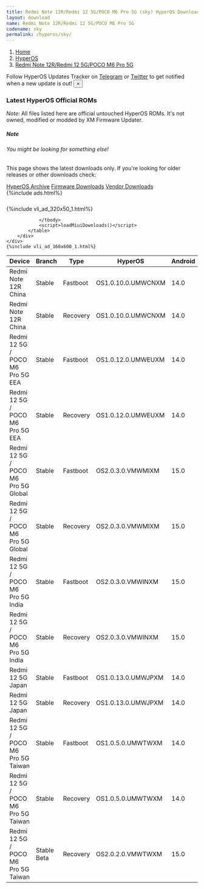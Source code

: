 ```yaml
---
title: Redmi Note 12R/Redmi 12 5G/POCO M6 Pro 5G (sky) HyperOS Downloads
layout: download
name: Redmi Note 12R/Redmi 12 5G/POCO M6 Pro 5G
codename: sky
permalink: /hyperos/sky/
---
```

<nav aria-label="breadcrumb">
    <ol class="breadcrumb">
        <li class="breadcrumb-item"><a href="/">Home</a></li>
        <li class="breadcrumb-item"><a href="/hyperos/">HyperOS</a></li>
        <li class="breadcrumb-item active" aria-current="page"><a href="/hyperos/sky/">Redmi Note 12R/Redmi 12 5G/POCO M6 Pro 5G</a></li>
    </ol>
</nav>
<div class="alert alert-primary alert-dismissible fade show" role="alert">
    Follow HyperOS Updates Tracker on <a href="https://t.me/MIUIUpdatesTracker" class="alert-link">Telegram</a>
     or <a href="https://twitter.com/MiFwUpdater" class="alert-link">Twitter</a> to get notified when a new update is out!
    <button type="button" class="close" data-dismiss="alert" aria-label="Close">
        <span aria-hidden="true">&times;</span>
    </button>
</div>

### Latest HyperOS Official ROMs
*Note*: All files listed here are official untouched HyperOS ROMs. It's not owned, modified or modded by XM Firmware Updater.
<div class="card">
  <div class="card-body">
    <h5 class="card-title">Note</h5>
    <h6 class="card-subtitle mb-2 text-muted">You might be looking for something else!</h6>
    <p class="card-text">This page shows the latest downloads only.
     If you're looking for older releases or other downloads check:</p>
    <a href="/archive/hyperos/sky/" class="card-link">HyperOS Archive</a>
    <a href="/firmware/sky/" class="card-link">Firmware Downloads</a>
    <a href="/vendor/sky/" class="card-link">Vendor Downloads</a>
  </div>
</div>
{%include ads.html%}
<div class="row justify-content-center">
    <div class="col-10">
        <div class="table-responsive-md" style="margin-top: 25px;">
            {%include vli_ad_320x50_1.html%}
            <table id="miui" class="display dt-responsive nowrap compact table table-striped table-hover table-sm">
                <thead class="thead-dark">
                    <tr>
                        <th data-ref="device">Device</th>
                        <th data-ref="branch">Branch</th>
                        <th data-ref="type">Type</th>
                        <th data-ref="miui">HyperOS</th>
                        <th data-ref="android">Android</th>
                        <th data-ref="size">Size</th>
                        <th data-ref="size">Date</th>
                        <th data-ref="link">Link</th>
                    </tr>
                </thead>
                <tbody>
                <tr><td>Redmi Note 12R China</td><td>Stable</td><td>Fastboot</td><td>OS1.0.10.0.UMWCNXM</td><td>14.0</td><td>6.2 GB</td><td>2024-10-17</td><td><a href="/hyperos/sky/stable/OS1.0.10.0.UMWCNXM/">Download</a></td></tr>
<tr><td>Redmi Note 12R China</td><td>Stable</td><td>Recovery</td><td>OS1.0.10.0.UMWCNXM</td><td>14.0</td><td>4.8 GB</td><td>2024-10-30</td><td><a href="/hyperos/sky/stable/OS1.0.10.0.UMWCNXM/">Download</a></td></tr>
<tr><td>Redmi 12 5G / POCO M6 Pro 5G EEA</td><td>Stable</td><td>Fastboot</td><td>OS1.0.12.0.UMWEUXM</td><td>14.0</td><td>6.6 GB</td><td>2024-12-16</td><td><a href="/hyperos/sky/stable/OS1.0.12.0.UMWEUXM/">Download</a></td></tr>
<tr><td>Redmi 12 5G / POCO M6 Pro 5G EEA</td><td>Stable</td><td>Recovery</td><td>OS1.0.12.0.UMWEUXM</td><td>14.0</td><td>4.5 GB</td><td>2024-12-19</td><td><a href="/hyperos/sky/stable/OS1.0.12.0.UMWEUXM/">Download</a></td></tr>
<tr><td>Redmi 12 5G / POCO M6 Pro 5G Global</td><td>Stable</td><td>Fastboot</td><td>OS2.0.3.0.VMWMIXM</td><td>15.0</td><td>7.5 GB</td><td>2024-12-20</td><td><a href="/hyperos/sky/stable/OS2.0.3.0.VMWMIXM/">Download</a></td></tr>
<tr><td>Redmi 12 5G / POCO M6 Pro 5G Global</td><td>Stable</td><td>Recovery</td><td>OS2.0.3.0.VMWMIXM</td><td>15.0</td><td>4.8 GB</td><td>2024-12-25</td><td><a href="/hyperos/sky/stable/OS2.0.3.0.VMWMIXM/">Download</a></td></tr>
<tr><td>Redmi 12 5G / POCO M6 Pro 5G India</td><td>Stable</td><td>Fastboot</td><td>OS2.0.3.0.VMWINXM</td><td>15.0</td><td>6.3 GB</td><td>2024-11-29</td><td><a href="/hyperos/sky/stable/OS2.0.3.0.VMWINXM/">Download</a></td></tr>
<tr><td>Redmi 12 5G / POCO M6 Pro 5G India</td><td>Stable</td><td>Recovery</td><td>OS2.0.3.0.VMWINXM</td><td>15.0</td><td>4.6 GB</td><td>2024-12-05</td><td><a href="/hyperos/sky/stable/OS2.0.3.0.VMWINXM/">Download</a></td></tr>
<tr><td>Redmi 12 5G Japan</td><td>Stable</td><td>Fastboot</td><td>OS1.0.13.0.UMWJPXM</td><td>14.0</td><td>6.6 GB</td><td>2024-10-24</td><td><a href="/hyperos/sky/stable/OS1.0.13.0.UMWJPXM/">Download</a></td></tr>
<tr><td>Redmi 12 5G Japan</td><td>Stable</td><td>Recovery</td><td>OS1.0.13.0.UMWJPXM</td><td>14.0</td><td>4.4 GB</td><td>2024-11-14</td><td><a href="/hyperos/sky/stable/OS1.0.13.0.UMWJPXM/">Download</a></td></tr>
<tr><td>Redmi 12 5G / POCO M6 Pro 5G Taiwan</td><td>Stable</td><td>Fastboot</td><td>OS1.0.5.0.UMWTWXM</td><td>14.0</td><td>6.1 GB</td><td>2024-10-24</td><td><a href="/hyperos/sky/stable/OS1.0.5.0.UMWTWXM/">Download</a></td></tr>
<tr><td>Redmi 12 5G / POCO M6 Pro 5G Taiwan</td><td>Stable</td><td>Recovery</td><td>OS1.0.5.0.UMWTWXM</td><td>14.0</td><td>4.4 GB</td><td>2024-11-14</td><td><a href="/hyperos/sky/stable/OS1.0.5.0.UMWTWXM/">Download</a></td></tr>
<tr><td>Redmi 12 5G / POCO M6 Pro 5G Taiwan</td><td>Stable Beta</td><td>Recovery</td><td>OS2.0.2.0.VMWTWXM</td><td>15.0</td><td>4.6 GB</td><td>2025-01-06</td><td><a href="/hyperos/sky/stable beta/OS2.0.2.0.VMWTWXM/">Download</a></td></tr>

                </tbody>
                <script>loadMiuiDownloads()</script>
            </table>
        </div>
    </div>
    {%include vli_ad_160x600_1.html%}
</div>
